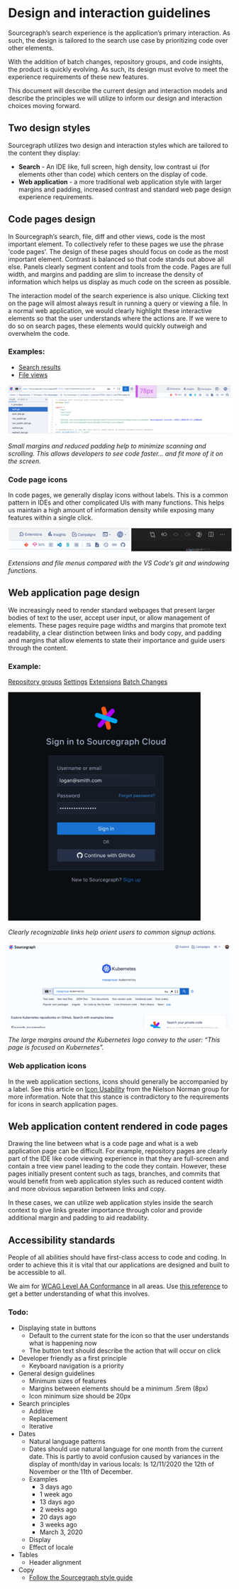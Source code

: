 # Design and interaction guidelines

Sourcegraph’s search experience is the application’s primary interaction. As such, the design is tailored to the search use case by prioritizing code over other elements.

With the addition of batch changes, repository groups, and code insights, the product is quickly evolving. As such, its design must evolve to meet the experience requirements of these new features.

This document will describe the current design and interaction models and describe the principles we will utilize to inform our design and interaction choices moving forward.

## Two design styles

Sourcegraph utilizes two design and interaction styles which are tailored to the content they display:

- **Search** - An IDE like, full screen, high density, low contrast ui (for elements other than code) which centers on the display of code.
- **Web application** - a more traditional web application style with larger margins and padding, increased contrast and standard web page design experience requirements.

## Code pages design

In Sourcegraph’s search, file, diff and other views, code is the most important element. To collectively refer to these pages we use the phrase 'code pages'. The design of these pages should focus on code as the most important element. Contrast is balanced so that code stands out above all else. Panels clearly segment content and tools from the code. Pages are full width, and margins and padding are slim to increase the density of information which helps us display as much code on the screen as possible.

The interaction model of the search experience is also unique. Clicking text on the page will almost always result in running a query or viewing a file. In a normal web application, we would clearly highlight these interactive elements so that the user understands where the actions are. If we were to do so on search pages, these elements would quickly outweigh and overwhelm the code.

### Examples:

- [Search results](https://sourcegraph.com/search?q=repo:%5Egithub%5C.com/sourcegraph/sourcegraph%24+file:.*/go+auth&patternType=literal)
- [File views](https://sourcegraph.com/github.com/sourcegraph/sourcegraph/-/blob/package.json)

<img src='./margins-example.png' />

_Small margins and reduced padding help to minimize scanning and scrolling. This allows developers to see code faster… and fit more of it on the screen._

### Code page icons

In code pages, we generally display icons without labels. This is a common pattern in IDEs and other complicated UIs with many functions. This helps us maintain a high amount of information density while exposing many features within a single click.

<img src='./icons-example.png' />

_Extensions and file menus compared with the VS Code’s git and windowing functions._

## Web application page design

We increasingly need to render standard webpages that present larger bodies of text to the user, accept user input, or allow management of elements. These pages require page widths and margins that promote text readability, a clear distinction between links and body copy, and padding and margins that allow elements to state their importance and guide users through the content.

### Example:

[Repository groups](https://sourcegraph.com/refactor-python2-to-3)
[Settings](https://sourcegraph.com/users/rrhyne/settings)
[Extensions](https://sourcegraph.com/extensions)
[Batch Changes](https://k8s.sgdev.org/batch-changes)

<img src='./signup-example.png' />

_Clearly recognizable links help orient users to common signup actions._

<img src='./large-margin-example.png' />

_The large margins around the Kubernetes logo convey to the user: “This page is focused on Kubernetes”._

### Web application icons

In the web application sections, icons should generally be accompanied by a label. See this article on [Icon Usability](https://www.nngroup.com/articles/icon-usability/) from the Nielson Norman group for more information. Note that this stance is contradictory to the requirements for icons in search application pages.

## Web application content rendered in code pages

Drawing the line between what is a code page and what is a web application page can be difficult. For example, repository pages are clearly part of the IDE like code viewing experience in that they are full-screen and contain a tree view panel leading to the code they contain. However, these pages initially present content such as tags, branches, and commits that would benefit from web application styles such as reduced content width and more obvious separation between links and copy.

In these cases, we can utilize web application styles inside the search context to give links greater importance through color and provide additional margin and padding to aid readability.

## Accessibility standards

People of all abilities should have first-class access to code and coding. In order to achieve this it is vital that our applications are designed and built to be accessible to all.

We aim for [WCAG Level AA Conformance](https://www.w3.org/WAI/WCAG2AA-Conformance) in all areas. Use [this reference](https://www.w3.org/WAI/WCAG21/quickref/?currentsidebar=%23col_customize&levels=aaa&technologies=smil%2Cflash%2Csl) to get a better understanding of what this involves.

### Todo:

- Displaying state in buttons
  - Default to the current state for the icon so that the user understands what is happening now
  - The button text should describe the action that will occur on click
- Developer friendly as a first principle
  - Keyboard navigation is a priority
- General design guidelines
  - Minimum sizes of features
  - Margins between elements should be a minimum .5rem (8px)
  - Icon minimum size should be 20px
- Search principles
  - Additive
  - Replacement
  - Iterative
- Dates
  - Natural language patterns
  - Dates should use natural language for one month from the current date. This is partly to avoid confusion caused by variances in the display of month/day in various locals: Is 12/11/2020 the 12th of November or the 11th of December.
  - Examples
    - 3 days ago
    - 1 week ago
    - 13 days ago
    - 2 weeks ago
    - 20 days ago
    - 3 weeks ago
    - March 3, 2020
  - Display
  - Effect of locale
- Tables
  - Header alignment
- Copy
  - [Follow the Sourcegraph style guide](https://about.sourcegraph.com/handbook/communication/style_guide)

